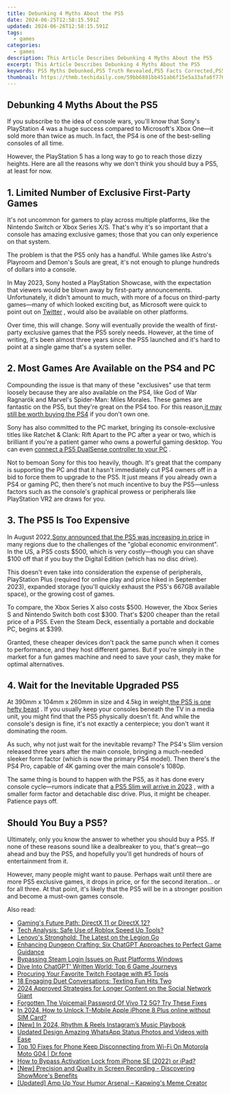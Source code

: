 ```yaml
---
title: Debunking 4 Myths About the PS5
date: 2024-06-25T12:58:15.591Z
updated: 2024-06-26T12:58:15.591Z
tags:
  - games
categories:
  - games
description: This Article Describes Debunking 4 Myths About the PS5
excerpt: This Article Describes Debunking 4 Myths About the PS5
keywords: PS5 Myths Debunked,PS5 Truth Revealed,PS5 Facts Corrected,PS5 Myth Busting,Dispelling PS5 Rumors,PS5 Realities Explained,Uncover PS5 Lies
thumbnail: https://thmb.techidaily.com/59bb6881bb451ab6f15e5a33afa6f776cb1ec0282754802f441bb66f0c3a3719.jpg
---
```


## Debunking 4 Myths About the PS5

 If you subscribe to the idea of console wars, you'll know that Sony's PlayStation 4 was a huge success compared to Microsoft's Xbox One—it sold more than twice as much. In fact, the PS4 is one of the best-selling consoles of all time.

 However, the PlayStation 5 has a long way to go to reach those dizzy heights. Here are all the reasons why we don't think you should buy a PS5, at least for now.

## 1\. Limited Number of Exclusive First-Party Games

 It's not uncommon for gamers to play across multiple platforms, like the Nintendo Switch or Xbox Series X/S. That's why it's so important that a console has amazing exclusive games; those that you can only experience on that system.

 The problem is that the PS5 only has a handful. While games like Astro's Playroom and Demon's Souls are great, it's not enough to plunge hundreds of dollars into a console.

 In May 2023, Sony hosted a PlayStation Showcase, with the expectation that viewers would be blown away by first-party announcements. Unfortunately, it didn't amount to much, with more of a focus on third-party games—many of which looked exciting but, as Microsoft were quick to point out on [Twitter](https://twitter.com/Xbox/status/1661489113814679553) , would also be available on other platforms.

 Over time, this will change. Sony will eventually provide the wealth of first-party exclusive games that the PS5 sorely needs. However, at the time of writing, it's been almost three years since the PS5 launched and it's hard to point at a single game that's a system seller.

## 2\. Most Games Are Available on the PS4 and PC

 Compounding the issue is that many of these "exclusives" use that term loosely because they are also available on the PS4, like God of War Ragnarök and Marvel's Spider-Man: Miles Morales. These games are fantastic on the PS5, but they're great on the PS4 too. For this reason,[it may still be worth buying the PS4](https://www.makeuseof.com/is-it-still-worth-buying-ps4/) if you don't own one.

 Sony has also committed to the PC market, bringing its console-exclusive titles like Ratchet & Clank: Rift Apart to the PC after a year or two, which is brilliant if you're a patient gamer who owns a powerful gaming desktop. You can even [connect a PS5 DualSense controller to your PC](https://www.makeuseof.com/how-to-use-ps5-controller-on-pc/) .

 Not to bemoan Sony for this too heavily, though. It's great that the company is supporting the PC and that it hasn't immediately cut PS4 owners off in a bid to force them to upgrade to the PS5\. It just means if you already own a PS4 or gaming PC, then there's not much incentive to buy the PS5—unless factors such as the console's graphical prowess or peripherals like PlayStation VR2 are draws for you.

## 3\. The PS5 Is Too Expensive

 In August 2022,[Sony announced that the PS5 was increasing in price](https://www.makeuseof.com/why-ps5-getting-more-expensive/) in many regions due to the challenges of the "global economic environment". In the US, a PS5 costs $500, which is very costly—though you can shave $100 off that if you buy the Digital Edition (which has no disc drive).

 This doesn't even take into consideration the expense of peripherals, PlayStation Plus (required for online play and price hiked in September 2023), expanded storage (you'll quickly exhaust the PS5's 667GB available space), or the growing cost of games.

 To compare, the Xbox Series X also costs $500\. However, the Xbox Series S and Nintendo Switch both cost $300\. That's $200 cheaper than the retail price of a PS5\. Even the Steam Deck, essentially a portable and dockable PC, begins at $399.

 Granted, these cheaper devices don't pack the same punch when it comes to performance, and they host different games. But if you're simply in the market for a fun games machine and need to save your cash, they make for optimal alternatives.

## 4\. Wait for the Inevitable Upgraded PS5

 At 390mm x 104mm x 260mm in size and 4.5kg in weight,[the PS5 is one hefty beast](https://www.makeuseof.com/how-big-is-the-ps5/) . If you usually keep your consoles beneath the TV in a media unit, you might find that the PS5 physically doesn't fit. And while the console's design is fine, it's not exactly a centerpiece; you don't want it dominating the room.

 As such, why not just wait for the inevitable revamp? The PS4's Slim version released three years after the main console, bringing a much-needed sleeker form factor (which is now the primary PS4 model). Then there's the PS4 Pro, capable of 4K gaming over the main console's 1080p.

 The same thing is bound to happen with the PS5, as it has done every console cycle—rumors indicate that [a PS5 Slim will arrive in 2023](https://www.makeuseof.com/is-sony-releasing-ps5-slim-2023/) , with a smaller form factor and detachable disc drive. Plus, it might be cheaper. Patience pays off.

## Should You Buy a PS5?

 Ultimately, only you know the answer to whether you should buy a PS5\. If none of these reasons sound like a dealbreaker to you, that's great—go ahead and buy the PS5, and hopefully you'll get hundreds of hours of entertainment from it.

 However, many people might want to pause. Perhaps wait until there are more PS5 exclusive games, it drops in price, or for the second iteration… or for all three. At that point, it's likely that the PS5 will be in a stronger position and become a must-own games console.


<ins class="adsbygoogle"
     style="display:block"
     data-ad-format="autorelaxed"
     data-ad-client="ca-pub-7571918770474297"
     data-ad-slot="1223367746"></ins>



<ins class="adsbygoogle"
     style="display:block"
     data-ad-client="ca-pub-7571918770474297"
     data-ad-slot="8358498916"
     data-ad-format="auto"
     data-full-width-responsive="true"></ins>

<span class="atpl-alsoreadstyle">Also read:</span>
<div><ul>
<li><a href="https://games-able.techidaily.com/gamings-future-path-directx-11-or-directx-12/"><u>Gaming's Future Path: DirectX 11 or DirectX 12?</u></a></li>
<li><a href="https://games-able.techidaily.com/tech-analysis-safe-use-of-roblox-speed-up-tools/"><u>Tech Analysis: Safe Use of Roblox Speed Up Tools?</u></a></li>
<li><a href="https://games-able.techidaily.com/lenovos-stronghold-the-latest-on-the-legion-go/"><u>Lenovo's Stronghold: The Latest on the Legion Go</u></a></li>
<li><a href="https://games-able.techidaily.com/enhancing-dungeon-crafting-six-chatgpt-approaches-to-perfect-game-guidance/"><u>Enhancing Dungeon Crafting: Six ChatGPT Approaches to Perfect Game Guidance</u></a></li>
<li><a href="https://games-able.techidaily.com/bypassing-steam-login-issues-on-rust-platforms-windows/"><u>Bypassing Steam Login Issues on Rust Platforms Windows</u></a></li>
<li><a href="https://games-able.techidaily.com/dive-into-chatgpt-written-world-top-6-game-journeys/"><u>Dive Into ChatGPT' Written World: Top 6 Game Journeys</u></a></li>
<li><a href="https://games-able.techidaily.com/procuring-your-favorite-twitch-footage-with-5-tools/"><u>Procuring Your Favorite Twitch Footage with #5 Tools</u></a></li>
<li><a href="https://games-able.techidaily.com/1719168632590-18-engaging-duet-conversations-texting-fun-hits-two/"><u>18 Engaging Duet Conversations: Texting Fun Hits Two</u></a></li>
<li><a href="https://instagram-videos.techidaily.com/2024-approved-strategies-for-longer-content-on-the-social-network-giant/"><u>2024 Approved  Strategies for Longer Content on the Social Network Giant</u></a></li>
<li><a href="https://android-unlock.techidaily.com/forgotten-the-voicemail-password-of-vivo-t2-5g-try-these-fixes-by-drfone-android/"><u>Forgotten The Voicemail Password Of Vivo T2 5G? Try These Fixes</u></a></li>
<li><a href="https://sim-unlock.techidaily.com/in-2024-how-to-unlock-t-mobile-apple-iphone-8-plus-online-without-sim-card-by-drfone-ios/"><u>In 2024, How to Unlock T-Mobile Apple iPhone 8 Plus online without SIM Card?</u></a></li>
<li><a href="https://instagram-video-recordings.techidaily.com/new-in-2024-rhythm-and-reels-instagrams-music-playbook/"><u>[New] In 2024, Rhythm & Reels  Instagram’s Music Playbook</u></a></li>
<li><a href="https://ai-vdieo-software.techidaily.com/updated-design-amazing-whatsapp-status-photos-and-videos-with-ease/"><u>Updated Design Amazing WhatsApp Status Photos and Videos with Ease</u></a></li>
<li><a href="https://howto.techidaily.com/top-10-fixes-for-phone-keep-disconnecting-from-wi-fi-on-motorola-moto-g04-drfone-by-drfone-fix-android-problems-fix-android-problems/"><u>Top 10 Fixes for Phone Keep Disconnecting from Wi-Fi On Motorola Moto G04 | Dr.fone</u></a></li>
<li><a href="https://activate-lock.techidaily.com/how-to-bypass-activation-lock-from-iphone-se-2022-or-ipad-by-drfone-ios/"><u>How to Bypass Activation Lock from iPhone SE (2022) or iPad?</u></a></li>
<li><a href="https://remote-screen-capture.techidaily.com/new-precision-and-quality-in-screen-recording-discovering-showmores-benefits/"><u>[New] Precision and Quality in Screen Recording - Discovering ShowMore's Benefits</u></a></li>
<li><a href="https://extra-lessons.techidaily.com/updated-amp-up-your-humor-arsenal-kapwings-meme-creator/"><u>[Updated] Amp Up Your Humor Arsenal – Kapwing's Meme Creator</u></a></li>
</ul></div>
